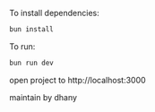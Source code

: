 To install dependencies:
```sh
bun install
```

To run:
```sh
bun run dev
```

open project to http://localhost:3000

maintain by dhany
